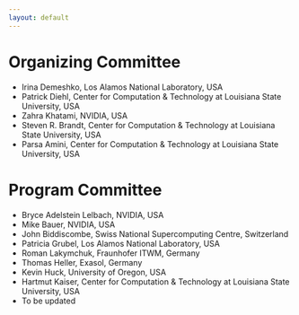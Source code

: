 ```yaml
---
layout: default
---
```


# Organizing Committee

* Irina Demeshko, Los Alamos National Laboratory, USA
* Patrick Diehl, Center for Computation & Technology at Louisiana State University, USA
* Zahra Khatami, NVIDIA, USA
* Steven R. Brandt, Center for Computation & Technology at Louisiana State University, USA
* Parsa Amini, Center for Computation & Technology at Louisiana State University, USA

# Program Committee 

* Bryce Adelstein Lelbach, NVIDIA, USA
* Mike Bauer, NVIDIA, USA
* John Biddiscombe, Swiss National Supercomputing Centre, Switzerland
* Patricia Grubel, Los Alamos National Laboratory, USA 
* Roman Lakymchuk, Fraunhofer ITWM, Germany
* Thomas Heller, Exasol, Germany
* Kevin Huck, University of Oregon, USA
* Hartmut Kaiser, Center for Computation & Technology at Louisiana State University, USA
* To be updated
